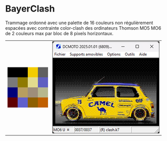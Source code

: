 # BayerClash

Trammage ordonné avec une palette de 16 couleurs non régulièrement espacées avec contrainte color-clash des ordinateurs Thomson MO5 MO6 de 2 couleurs max par bloc de 8 pixels horizontaux. 

<table> <tr><td><img src="results/palette_mo6.png"></td><td><img src="results/mini.png"></td></tr></table>
